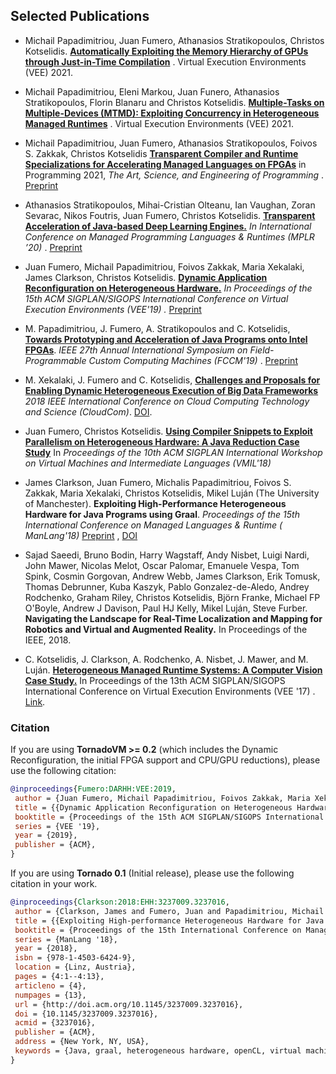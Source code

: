 ## Selected Publications

* Michail Papadimitriou, Juan Fumero, Athanasios Stratikopoulos, Christos Kotselidis. [**Automatically Exploiting the
  Memory Hierarchy of GPUs through Just-in-Time
  Compilation**](https://www.research.manchester.ac.uk/portal/en/publications/automatically-exploiting-the-memory-hierarchy-of-gpus-through-justintime-compilation(8c2ba9c6-cef3-42c5-9f49-a87c97eaecd7).html)
  . Virtual Execution Environments (VEE) 2021.

* Michail Papadimitriou, Eleni Markou, Juan Funero, Athanasios Stratikopoulos, Florin Blanaru and Christos Kotselidis.
  [**Multiple-Tasks on Multiple-Devices (MTMD): Exploiting Concurrency in Heterogeneous Managed
  Runtimes**](https://www.research.manchester.ac.uk/portal/en/publications/multipletasks-on-multipledevices-mtmd-exploiting-concurrency-in-heterogeneous-managed-runtimes(16ca5803-718c-48c4-a6ef-48d0f1d1df6f).html)
  . Virtual Execution Environments (VEE) 2021.

* Michail Papadimitriou, Juan Fumero, Athanasios Stratikopoulos, Foivos S. Zakkak, Christos Kotselidis [**Transparent
  Compiler and Runtime Specializations for Accelerating Managed Languages on FPGAs**](https://arxiv.org/abs/2010.16304)
  in Programming 2021, _The Art, Science, and Engineering of Programming_
  . [Preprint](https://arxiv.org/pdf/2010.16304v1.pdf)

* Athanasios Stratikopoulos, Mihai-Cristian Olteanu, Ian Vaughan, Zoran Sevarac, Nikos Foutris, Juan Fumero, Christos
  Kotselidis. [**Transparent Acceleration of Java-based Deep Learning
  Engines.**](https://dl.acm.org/doi/abs/10.1145/3426182.3426188) _In International Conference on Managed Programming
  Languages & Runtimes (MPLR ’20)_
  . [Preprint](https://www.researchgate.net/publication/344401294_Transparent_Acceleration_of_Java-based_Deep_Learning_Engines)

* Juan Fumero, Michail Papadimitriou, Foivos Zakkak, Maria Xekalaki, James Clarkson, Christos Kotselidis. [**Dynamic
  Application Reconfiguration on Heterogeneous Hardware.**](https://dl.acm.org/citation.cfm?id=3313819) _In Proceedings
  of the 15th ACM SIGPLAN/SIGOPS International Conference on Virtual Execution Environments (VEE'19)
  ._ [Preprint](https://jjfumero.github.io/files/VEE2019_Fumero_Preprint.pdf)

* M. Papadimitriou, J. Fumero, A. Stratikopoulos and C. Kotselidis, [**Towards Prototyping and Acceleration of Java
  Programs onto Intel FPGAs**](https://ieeexplore.ieee.org/abstract/document/8735538). _IEEE 27th Annual International
  Symposium on Field-Programmable Custom Computing Machines (FCCM'19)_
  . [Preprint](https://www.researchgate.net/profile/Michalis_Papadimitriou/publication/332223416_Towards_Prototyping_and_Acceleration_of_Java_Programs_onto_Intel_FPGAs/links/5ca71d2f92851c64bd50d9e9/Towards-Prototyping-and-Acceleration-of-Java-Programs-onto-Intel-FPGAs.pdf)

* M. Xekalaki, J. Fumero and C. Kotselidis, [**Challenges and Proposals for Enabling Dynamic Heterogeneous Execution of
  Big Data Frameworks**](https://ieeexplore.ieee.org/abstract/document/8591039) _2018 IEEE International Conference on
  Cloud Computing Technology and Science (CloudCom)_. [DOI](10.1109/CloudCom2018.2018.00070).

* Juan Fumero, Christos Kotselidis. [**Using Compiler Snippets to Exploit Parallelism on Heterogeneous Hardware: A Java
  Reduction Case Study**](https://dl.acm.org/citation.cfm?id=3281292) In _Proceedings of the 10th ACM SIGPLAN
  International Workshop on Virtual Machines and Intermediate Languages (VMIL'18)_

* James Clarkson, Juan Fumero, Michalis Papadimitriou, Foivos S. Zakkak, Maria Xekalaki, Christos Kotselidis, Mikel
  Luján (The University of Manchester). **Exploiting High-Performance Heterogeneous Hardware for Java Programs using
  Graal**. *Proceedings of the 15th International Conference on Managed Languages & Runtime (
  ManLang'18)* [Preprint](https://www.researchgate.net/publication/327097904_Exploiting_High-Performance_Heterogeneous_Hardware_for_Java_Programs_using_Graal)
  , [DOI](https://dl.acm.org/doi/10.1145/3237009.3237016)

* Sajad Saeedi, Bruno Bodin, Harry Wagstaff, Andy Nisbet, Luigi Nardi, John Mawer, Nicolas Melot, Oscar Palomar,
  Emanuele Vespa, Tom Spink, Cosmin Gorgovan, Andrew Webb, James Clarkson, Erik Tomusk, Thomas Debrunner, Kuba Kaszyk,
  Pablo Gonzalez-de-Aledo, Andrey Rodchenko, Graham Riley, Christos Kotselidis, Björn Franke, Michael FP O'Boyle, Andrew
  J Davison, Paul HJ Kelly, Mikel Luján, Steve Furber. **Navigating the Landscape for Real-Time Localization and Mapping
  for Robotics and Virtual and Augmented Reality.** In Proceedings of the IEEE, 2018.

* C. Kotselidis, J. Clarkson, A. Rodchenko, A. Nisbet, J. Mawer, and M. Luján. [**Heterogeneous Managed Runtime Systems:
  A Computer Vision Case Study.**](https://dl.acm.org/citation.cfm?id=3050764) In Proceedings of the 13th ACM
  SIGPLAN/SIGOPS International Conference on Virtual Execution Environments (VEE '17)
  . [Link](https://dl.acm.org/citation.cfm?doid=3050748.3050764).

### Citation

If you are using **TornadoVM >= 0.2** (which includes the Dynamic Reconfiguration, the initial FPGA support and CPU/GPU
reductions), please use the following citation:

```bibtex
@inproceedings{Fumero:DARHH:VEE:2019,
 author = {Juan Fumero, Michail Papadimitriou, Foivos Zakkak, Maria Xekalaki, James Clarkson, Christos Kotselidis},
 title = {{Dynamic Application Reconfiguration on Heterogeneous Hardware.}},
 booktitle = {Proceedings of the 15th ACM SIGPLAN/SIGOPS International Conference on Virtual Execution Environments},
 series = {VEE '19},
 year = {2019},
 publisher = {ACM},
}
```

If you are using **Tornado 0.1** (Initial release), please use the following citation in your work.

```bibtex
@inproceedings{Clarkson:2018:EHH:3237009.3237016,
 author = {Clarkson, James and Fumero, Juan and Papadimitriou, Michail and Zakkak, Foivos S. and Xekalaki, Maria and Kotselidis, Christos and Luj\'{a}n, Mikel},
 title = {{Exploiting High-performance Heterogeneous Hardware for Java Programs Using Graal}},
 booktitle = {Proceedings of the 15th International Conference on Managed Languages \& Runtimes},
 series = {ManLang '18},
 year = {2018},
 isbn = {978-1-4503-6424-9},
 location = {Linz, Austria},
 pages = {4:1--4:13},
 articleno = {4},
 numpages = {13},
 url = {http://doi.acm.org/10.1145/3237009.3237016},
 doi = {10.1145/3237009.3237016},
 acmid = {3237016},
 publisher = {ACM},
 address = {New York, NY, USA},
 keywords = {Java, graal, heterogeneous hardware, openCL, virtual machine},
}

```
